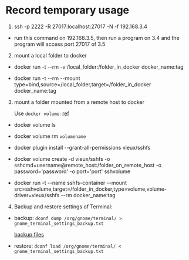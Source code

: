 # Record temporary usage

1. ssh -p 2222 -R 27017:localhost:27017 -N -f 192.168.3.4

  - run this command on 192.168.3.5, then run a program on 3.4 and the program will access port 27017 of 3.5

2. mount a local folder to docker

  - docker run -t --rm -v /local_folder:/folder_in_docker docker_name:tag

  - docker run -t --rm --mount type=bind,source=/local_folder,target=/folder_in_docker docker_name:tag

3. mount a folder mounted from a remote host to docker

   Use `docker volume`: [ref](https://github.com/vieux/docker-volume-sshfs)

  - docker volume ls

  - docker volume rm `volumename`

  - docker plugin install --grant-all-permissions vieux/sshfs

  - docker volume create -d vieux/sshfs -o sshcmd=username@remote_host:/folder_on_remote_host -o password='password' -o port='port' sshvolume

  - docker run -t --name sshfs-container --mount src=sshvolume,target=/folder_in_docker,type=volume,volume-driver=vieux/sshfs --rm docker_name:tag

4. Backup and restore settings of Terminal:

  - backup: `dconf dump /org/gnome/terminal/ > gnome_terminal_settings_backup.txt`

    [backup files](./gnome_terminal_settings.txt)

  - restore: `dconf load /org/gnome/terminal/ < gnome_terminal_settings_backup.txt`